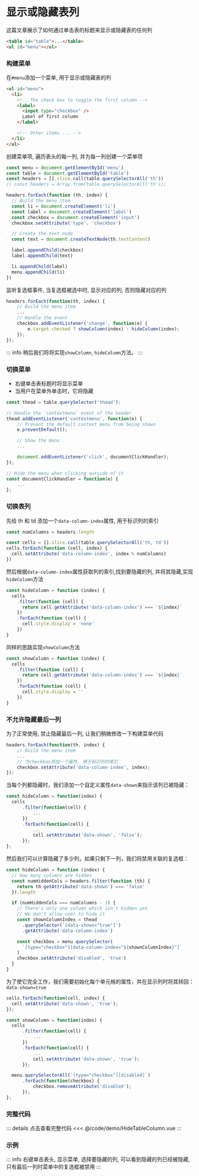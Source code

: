 # 显示或隐藏表列

这篇文章展示了如何通过单击表的标题来显示或隐藏表的任何列

```html
<table id="table">...</table>
<ul id="menu"></ul>
```

### 构建菜单

在`#menu`添加一个菜单, 用于显示或隐藏表的列

```html
<ul id="menu">
  <li>
    <!-- The check box to toggle the first column -->
    <label>
      <input type="checkbox" />
      Label of first column
    </label>

    <!-- Other items ... -->
  </li>
</ul>
```

创建菜单项, 遍历表头的每一列, 并为每一列创建一个菜单项

```js
const menu = document.getElementById('menu')
const table = document.getElementById('table')
const headers = [].slice.call(table.querySelectorAll('th'))
// const headers = Array.from(table.querySelectorAll('th'));

headers.forEach(function (th, index) {
  // Build the menu item
  const li = document.createElement('li')
  const label = document.createElement('label')
  const checkbox = document.createElement('input')
  checkbox.setAttribute('type', 'checkbox')

  // Create the text node
  const text = document.createTextNode(th.textContent)

  label.appendChild(checkbox)
  label.appendChild(text)

  li.appendChild(label)
  menu.appendChild(li)
})
```

监听复选框事件, 当复选框被选中时, 显示对应的列, 否则隐藏对应的列

```js
headers.forEach(function(th, index) {
    // Build the menu item
    ...
    // Handle the event
    checkbox.addEventListener('change', function(e) {
        e.target.checked ? showColumn(index) : hideColumn(index);
    });
});

```

::: info
稍后我们将将实现`showColumn`, `hideColumn`方法。
:::

### 切换菜单

- 右键单击表标题时将显示菜单
- 当用户在菜单外单击时，它将隐藏

```js
const thead = table.querySelector('thead');

// Handle the `contextmenu` event of the header
thead.addEventListener('contextmenu', function(e) {
    // Prevent the default context menu from being shown
    e.preventDefault();

    // Show the menu
    ...

    document.addEventListener('click', documentClickHandler);
});

// Hide the menu when clicking outside of it
const documentClickHandler = function(e) {
    ...
};
```

### 切换表列

先给 th 和 td 添加一个`data-column-index`属性, 用于标识列的索引

```js
const numColumns = headers.length

const cells = [].slice.call(table.querySelectorAll('th, td'))
cells.forEach(function (cell, index) {
  cell.setAttribute('data-column-index', index % numColumns)
})
```

然后根据`data-column-index`属性获取列的索引,找到要隐藏的列, 并将其隐藏,实现`hideColumn`方法

```js
const hideColumn = function (index) {
  cells
    .filter(function (cell) {
      return cell.getAttribute('data-column-index') === `${index}`
    })
    .forEach(function (cell) {
      cell.style.display = 'none'
    })
}
```

同样的思路实现`showColumn`方法

```js
const showColumn = function (index) {
  cells
    .filter(function (cell) {
      return cell.getAttribute('data-column-index') === `${index}`
    })
    .forEach(function (cell) {
      cell.style.display = ''
    })
}
```

### 不允许隐藏最后一列

为了正常使用, 禁止隐藏最后一列, 让我们稍微修改一下构建菜单代码

```js
headers.forEach(function(th, index) {
    // Build the menu item
    ...
    // 为checkbox添加一个属性, 用于标识列的索引
    checkbox.setAttribute('data-column-index', index);
});
```

当每个列都隐藏时，我们添加一个自定义属性`data-shown`来指示该列已被隐藏：

```js
const hideColumn = function(index) {
  cells
      .filter(function(cell) {
          ...
      })
      .forEach(function(cell) {
          ...
          cell.setAttribute('data-shown', 'false');
      });
};
```

然后我们可以计算隐藏了多少列，如果只剩下一列，我们将禁用关联的复选框：

```js
const hideColumn = function (index) {
  // How many columns are hidden
  const numHiddenCols = headers.filter(function (th) {
    return th.getAttribute('data-shown') === 'false'
  }).length

  if (numHiddenCols === numColumns - 1) {
    // There's only one column which isn't hidden yet
    // We don't allow user to hide it
    const shownColumnIndex = thead
      .querySelector('[data-shown="true"]')
      .getAttribute('data-column-index')

    const checkbox = menu.querySelector(
      `[type="checkbox"][data-column-index="${shownColumnIndex}"]`
    )
    checkbox.setAttribute('disabled', 'true')
  }
}
```

为了使它完全工作，我们需要初始化每个单元格的属性，并在显示列时将其转回：`data-shown=true`

```js
cells.forEach(function(cell, index) {
  cell.setAttribute('data-shown', 'true');
});

const showColumn = function(index) {
  cells
      .filter(function(cell) {
          ...
      })
      .forEach(function(cell) {
          ...
          cell.setAttribute('data-shown', 'true');
      });

  menu.querySelectorAll(`[type="checkbox"][disabled]`)
      .forEach(function(checkbox) {
          checkbox.removeAttribute('disabled');
      });
};
```

### 完整代码

::: details 点击查看完整代码
<<< @/code/demo/HideTableColumn.vue
:::

### 示例
::: info
右键单击表头, 显示菜单, 选择要隐藏的列, 可以看到隐藏的列已经被隐藏, 只有最后一列时菜单中的复选框被禁用 
:::
<script setup>
import HideTableColumn from '../code/demo/HideTableColumn.vue'
</script>
<HideTableColumn />